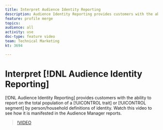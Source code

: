 ```yaml
---
title: Interpret Audience Identity Reporting
description: Audience Identity Reporting provides customers with the ability to report on the total population of a trait or segment by person/household definitions of identity. Watch this video to see how it is manifested in the Audience Manager reports.
feature: profile merge
topics: 
audience: all
activity: use
doc-type: feature video
team: Technical Marketing
kt: 3694

---
```


# Interpret [!DNL Audience Identity Reporting]

[!DNL Audience Identity Reporting] provides customers with the ability to report on the total population of a [!UICONTROL trait] or [!UICONTROL segment] by person/household definitions of identity. Watch this video to see how it is manifested in the Audience Manager reports.

>[!VIDEO](https://video.tv.adobe.com/v/28973/?quality=12)
